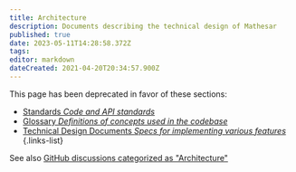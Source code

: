 ```yaml
---
title: Architecture
description: Documents describing the technical design of Mathesar
published: true
date: 2023-05-11T14:28:58.372Z
tags: 
editor: markdown
dateCreated: 2021-04-20T20:34:57.900Z
---
```


This page has been deprecated in favor of these sections:

- [Standards *Code and API standards*](/en/engineering/standards)
- [Glossary *Definitions of concepts used in the codebase*](/en/engineering/glossary)
- [Technical Design Documents *Specs for implementing various features*](/en/engineering/specs)
{.links-list}


See also  [GitHub discussions categorized as "Architecture"](https://github.com/centerofci/mathesar/discussions/categories/architecture)
